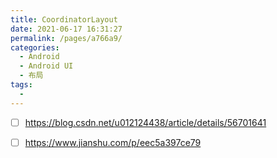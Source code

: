 ```yaml
---
title: CoordinatorLayout
date: 2021-06-17 16:31:27
permalink: /pages/a766a9/
categories:
  - Android
  - Android UI
  - 布局
tags:
  - 
---
```

- [ ] https://blog.csdn.net/u012124438/article/details/56701641
- [ ] https://www.jianshu.com/p/eec5a397ce79

